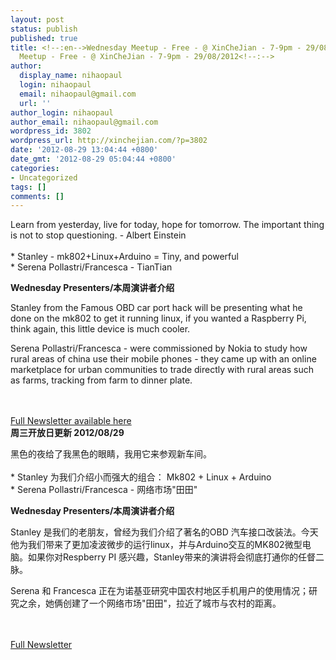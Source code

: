 ```yaml
---
layout: post
status: publish
published: true
title: <!--:en-->Wednesday Meetup - Free - @ XinCheJian - 7-9pm - 29/08/2012<!--:--><!--:zh-->Wednesday
  Meetup - Free - @ XinCheJian - 7-9pm - 29/08/2012<!--:-->
author:
  display_name: nihaopaul
  login: nihaopaul
  email: nihaopaul@gmail.com
  url: ''
author_login: nihaopaul
author_email: nihaopaul@gmail.com
wordpress_id: 3802
wordpress_url: http://xinchejian.com/?p=3802
date: '2012-08-29 13:04:44 +0800'
date_gmt: '2012-08-29 05:04:44 +0800'
categories:
- Uncategorized
tags: []
comments: []
---
```

<p><!--:en-->
<div>
<div>Learn from yesterday, live for today, hope for tomorrow. The important thing is not to stop questioning. - Albert Einstein</div><br />
* Stanley - mk802+Linux+Arduino = Tiny, and powerful<br />
* Serena Pollastri/Francesca - TianTian</p>
<div>
<p><strong>Wednesday Presenters/本周演讲者介绍</strong></p>
<div>Stanley from the Famous OBD car port hack will be presenting what he done on the mk802 to get it running linux, if you wanted a Raspberry Pi, think again, this little device is much cooler.</div></p>
<div>Serena Pollastri/Francesca - were commissioned by Nokia to study how rural areas of china use their mobile phones - they came up with an online marketplace for urban communities to trade directly with rural areas such as farms, tracking from farm to dinner plate.</div><br />
</div><br />
</div></p>
<div></div></p>
<div><a href="http://us5.campaign-archive2.com/?u=98ab15cb868dfa090df3d6f81&amp;id=14dbec58b0" target="_blank">Full Newsletter available here</a></div><!--:--><!--:zh-->
<div><strong>周三开放日更新 2012/08/29</strong></p>
<div>黑色的夜给了我黑色的眼睛，我用它来参观新车间。</div><br />
* Stanley 为我们介绍小而强大的组合： Mk802 + Linux + Arduino<br />
* Serena Pollastri/Francesca - 网络市场"田田"</p>
<div><strong>Wednesday Presenters/本周演讲者介绍</strong></p>
<div>Stanley 是我们的老朋友，曾经为我们介绍了著名的OBD 汽车接口改装法。今天他为我们带来了更加凌波微步的运行linux，并与Arduino交互的MK802微型电脑。如果你对Respberry PI 感兴趣，Stanley带来的演讲将会彻底打通你的任督二脉。</div></p>
<div>Serena 和 Francesca 正在为诺基亚研究中国农村地区手机用户的使用情况；研究之余，她俩创建了一个网络市场"田田"，拉近了城市与农村的距离。</div><br />
</div><br />
</div></p>
<div><a href="http://us5.campaign-archive2.com/?u=98ab15cb868dfa090df3d6f81&amp;id=14dbec58b0" target="_blank">Full Newsletter</a></div><!--:--></p>
